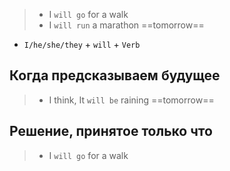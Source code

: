 > - I `will go` for a walk
> - I `will run` a marathon ==tomorrow==

- `I/he/she/they` + `will` + `Verb` 

## Когда предсказываем будущее

> - I think, It `will be` raining ==tomorrow==

## Решение, принятое только что

> - I `will go` for a walk

